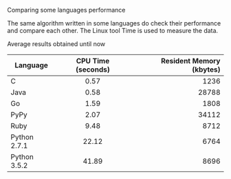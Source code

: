 Comparing some languages performance

The same algorithm written in some languages do check their performance and compare each other. The Linux tool Time is used to measure the data.

Average results obtained until now

| Language | CPU Time (seconds) | Resident Memory (kbytes) |
|--------- |:------------------:| ------------------------:|
| C | 0.57 | 1236 |
| Java | 0.58 | 28788 |
| Go | 1.59 | 1808 |
| PyPy | 2.07 | 34112 |
| Ruby | 9.48 | 8712 |
| Python 2.7.1 | 22.12 | 6764 |
| Python 3.5.2 | 41.89 | 8696 |
